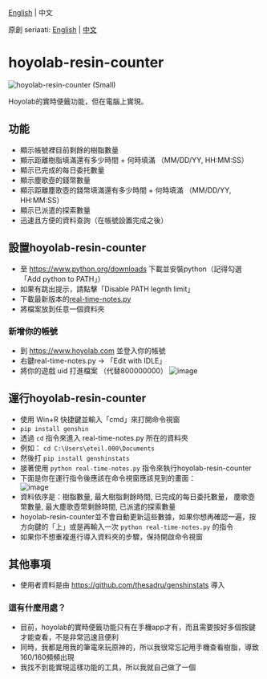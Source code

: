 [English](https://github.com/eileenthg/hoyolab-resin-counter-3.0/blob/main/README.md) | 中文

原創 seriaati: [English](https://github.com/seriaati/hoyolab-resin-counter/blob/main/README.md) | [中文](https://github.com/seriaati/hoyolab-resin-counter/blob/main/README.zh-tw.md)

# hoyolab-resin-counter
![hoyolab-resin-counter (Small)](https://user-images.githubusercontent.com/61446626/159615993-8801f175-84b7-4361-bf65-7fb70708341a.png)

Hoyolab的實時便籤功能，但在電腦上實現。

## 功能
- 顯示帳號裡目前剩餘的樹脂數量
- 顯示距離樹脂填滿還有多少時間 + 何時填滿 （MM/DD/YY, HH:MM:SS）
- 顯示已完成的每日委托數量
- 顯示塵歌壺的錢幣數量
- 顯示距離塵歌壺的錢幣填滿還有多少時間 + 何時填滿 （MM/DD/YY, HH:MM:SS）
- 顯示已派遣的探索數量
- 迅速且方便的資料查詢（在帳號設置完成之後）

## 設置hoyolab-resin-counter
- 至 https://www.python.org/downloads 下載並安裝python（記得勾選「Add python to PATH」）
- 如果有跳出提示，請點擊「Disable PATH legnth limit」
- 下載最新版本的[real-time-notes.py](https://github.com/eileenthg/hoyolab-resin-counter-3.0/blob/main/real-time-notes.py)
- 將檔案放到任意一個資料夾

### 新增你的帳號
- 到 https://www.hoyolab.com 並登入你的帳號
- 右鍵real-time-notes.py -> 「Edit with IDLE」
- 將你的遊戲 uid 打進檔案 （代替800000000）
![image](https://user-images.githubusercontent.com/40307498/190306694-6928ced4-d644-4ad9-9ade-dc7fd1c955e7.png)

## 運行hoyolab-resin-counter
- 使用 Win+R 快捷鍵並輸入「cmd」來打開命令視窗
- ```pip install genshin```
- 透過 ```cd``` 指令來進入 real-time-notes.py 所在的資料夾
- 例如：
```cd C:\Users\eteil.000\Documents```
- 然後打 ```pip install genshinstats```
- 接著使用 ```python real-time-notes.py``` 指令來執行hoyolab-resin-counter
- 下面是你在運行指令後應該在命令視窗應該見到的畫面：  
![image](https://user-images.githubusercontent.com/40307498/190310649-282b47b6-6516-4993-8387-eda21f00e3f1.png)
- 資料依序是：樹脂數量, 最大樹脂剩餘時間, 已完成的每日委托數量， 塵歌壺幣數量, 最大塵歌壺幣剩餘時間, 已派遣的探索數量
- hoyolab-resin-counter並不會自動更新這些數據，如果你想再確認一遍，按方向鍵的「上」或是再輸入一次 ```python real-time-notes.py``` 的指令
- 如果你不想重複進行導入資料夾的步驟，保持開啟命令視窗

## 其他事項
- 使用者資料是由 https://github.com/thesadru/genshinstats 導入
### 這有什麼用處？
- 目前，hoyolab的實時便籤功能只有在手機app才有，而且需要按好多個按鍵才能查看，不是非常迅速且便利
- 同時，我都是用我的筆電來玩原神的，所以我很常忘記用手機查看樹脂，導致160/160頻頻出現
- 我找不到能實現這樣功能的工具，所以我就自己做了一個
